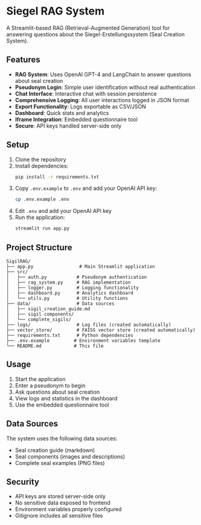 # Siegel RAG System

A Streamlit-based RAG (Retrieval-Augmented Generation) tool for answering questions about the Siegel-Erstellungssystem (Seal Creation System).

## Features

- **RAG System**: Uses OpenAI GPT-4 and LangChain to answer questions about seal creation
- **Pseudonym Login**: Simple user identification without real authentication
- **Chat Interface**: Interactive chat with session persistence
- **Comprehensive Logging**: All user interactions logged in JSON format
- **Export Functionality**: Logs exportable as CSV/JSON
- **Dashboard**: Quick stats and analytics
- **Iframe Integration**: Embedded questionnaire tool
- **Secure**: API keys handled server-side only

## Setup

1. Clone the repository
2. Install dependencies:
   ```bash
   pip install -r requirements.txt
   ```
3. Copy `.env.example` to `.env` and add your OpenAI API key:
   ```bash
   cp .env.example .env
   ```
4. Edit `.env` and add your OpenAI API key
5. Run the application:
   ```bash
   streamlit run app.py
   ```

## Project Structure

```
SigilRAG/
├── app.py                 # Main Streamlit application
├── src/
│   ├── auth.py           # Pseudonym authentication
│   ├── rag_system.py     # RAG implementation
│   ├── logger.py         # Logging functionality
│   ├── dashboard.py      # Analytics dashboard
│   └── utils.py          # Utility functions
├── data/                 # Data sources
│   ├── sigil_creation_guide.md
│   ├── sigil components/
│   └── complete_sigils/
├── logs/                 # Log files (created automatically)
├── vector_store/         # FAISS vector store (created automatically)
├── requirements.txt      # Python dependencies
├── .env.example         # Environment variables template
└── README.md            # This file
```

## Usage

1. Start the application
2. Enter a pseudonym to begin
3. Ask questions about seal creation
4. View logs and statistics in the dashboard
5. Use the embedded questionnaire tool

## Data Sources

The system uses the following data sources:
- Seal creation guide (markdown)
- Seal components (images and descriptions)
- Complete seal examples (PNG files)

## Security

- API keys are stored server-side only
- No sensitive data exposed to frontend
- Environment variables properly configured
- Gitignore includes all sensitive files
